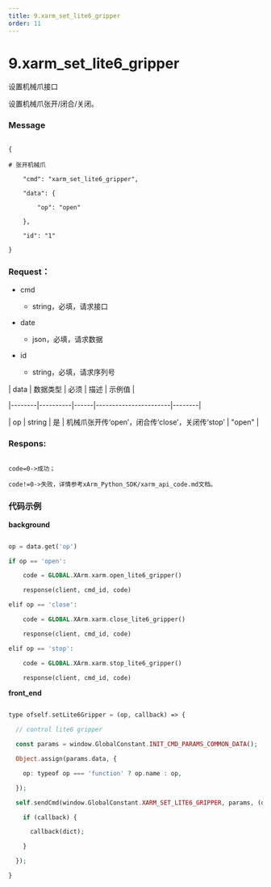 ```yaml
---
title: 9.xarm_set_lite6_gripper
order: 11
---
```

# 9.xarm\_set\_lite6\_gripper





设置机械爪接口

设置机械爪张开/闭合/关闭。



### Message



```

{

# 张开机械爪

    "cmd": "xarm_set_lite6_gripper",

    "data": {

        "op": "open"

    },

    "id": "1"

}

```





### Request：



* cmd

  * string，必填，请求接口

* date

  * json，必填，请求数据

* id

  * string，必填，请求序列号





| data   | 数据类型 | 必须 | 描述                  | 示例值 |

|--------|----------|------|-----------------------|--------|

| op | string    | 是   | 机械爪张开传‘open’，闭合传‘close’，关闭传‘stop’ | "open"  |





### Respons: 

```

code=0->成功；

code!=0->失败，详情参考xArm_Python_SDK/xarm_api_code.md文档。

```







### 代码示例



**background**



```php

op = data.get('op')

if op == 'open':

    code = GLOBAL.XArm.xarm.open_lite6_gripper()

    response(client, cmd_id, code)

elif op == 'close':

    code = GLOBAL.XArm.xarm.close_lite6_gripper()

    response(client, cmd_id, code)

elif op == 'stop':

    code = GLOBAL.XArm.xarm.stop_lite6_gripper()

    response(client, cmd_id, code)

   ```

**front_end**



```php

type ofself.setLite6Gripper = (op, callback) => {

  // control lite6 gripper

  const params = window.GlobalConstant.INIT_CMD_PARAMS_COMMON_DATA();

  Object.assign(params.data, {

    op: typeof op === 'function' ? op.name : op,

  });

  self.sendCmd(window.GlobalConstant.XARM_SET_LITE6_GRIPPER, params, (dict) => {

    if (callback) {

      callback(dict);

    }

  });

}

```
